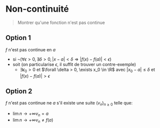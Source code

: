 # Non-continuité

> Montrer qu'une fonction n'est pas continue
## Option 1

$f$ n'est pas continue en $a$
- si $¬(\forall \epsilon > 0, \exists \delta > 0, |x - a|<\delta \Rightarrow |f(x) - f(a)|<\epsilon)$ 
- soit (on particularise $\epsilon$, il suffit de trouver un contre-exemple)
	- $\exists \epsilon_0 > 0$  et $\forall \delta > 0, \exists x_0 \in \R$ avec $|x_0 - a|≤\delta$ et $|f(x)-f(a)|>\epsilon$

## Option 2

$f$ n'est pas continue ne $a$ s'il existe une suite $(v_n)_{n≥0}$ telle que:
- $\lim{n\to+\infty}v_n = a$
- $\lim{n\to+\infty}{v_n} ≠ f(a)$

